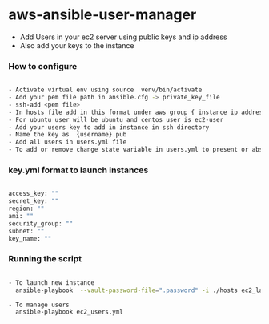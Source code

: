# aws-ansible-user-manager

- Add Users in your ec2 server using  public keys and ip address 
- Also add your keys to the instance

### How to configure

```sh

- Activate virtual env using source  venv/bin/activate
- Add your pem file path in ansible.cfg -> private_key_file
- ssh-add <pem file>
- In hosts file add in this format under aws group { instance ip address}  ansible_ssh_user={ user to connect}  ansible_ssh_private_key_file= { pvt key path }
- For ubuntu user will be ubuntu and centos user is ec2-user
- Add your users key to add in instance in ssh directory
- Name the key as  {username}.pub
- Add all users in users.yml file
- To add or remove change state variable in users.yml to present or absent

```

### key.yml format to launch instances
```sh

access_key: ""
secret_key: ""
region: ""
ami: ""
security_group: ""
subnet: ""
key_name: ""

```

### Running the script 

```sh

- To launch new instance
  ansible-playbook  --vault-password-file=".password" -i ./hosts ec2_launch.yml

- To manage users
  ansible-playbook ec2_users.yml

```
